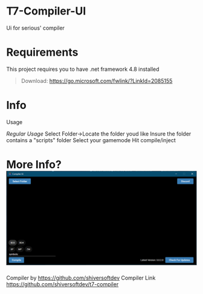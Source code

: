 # T7-Compiler-UI
Ui for serious' compiler

# Requirements
This project requires you to have .net framework 4.8 installed
> Download: https://go.microsoft.com/fwlink/?LinkId=2085155 


# Info
Usage 

*Regular Usage*
Select Folder->Locate the folder youd like
Insure the folder contains a "scripts" folder
Select your gamemode
Hit compile/inject

# More Info?![Ui](Ui.png)

Compiler by https://github.com/shiversoftdev 
Compiler Link https://github.com/shiversoftdev/t7-compiler
